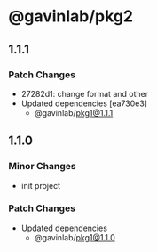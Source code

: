 # @gavinlab/pkg2

## 1.1.1

### Patch Changes

- 27282d1: change format
  and other
- Updated dependencies [ea730e3]
  - @gavinlab/pkg1@1.1.1

## 1.1.0

### Minor Changes

- init project

### Patch Changes

- Updated dependencies
  - @gavinlab/pkg1@1.1.0
